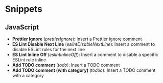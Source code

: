 # Snippets

## JavaScript

- **Prettier Ignore** (_prettierIgnore_): Insert a Prettier ignore comment
- **ES Lint Disable Next Line** (_eslintDisableNextLine_): Insert a comment to disable ESLint rules for the next line
- **ES Lint Inline Off** (_eslintInlineOff_): Insert a comment to disable a specific ESLint rule inline
- **Add TODO comment** (_todo_): Insert a TODO comment
- **Add TODO comment (with category)** (_todoc_): Insert a TODO comment with a category
